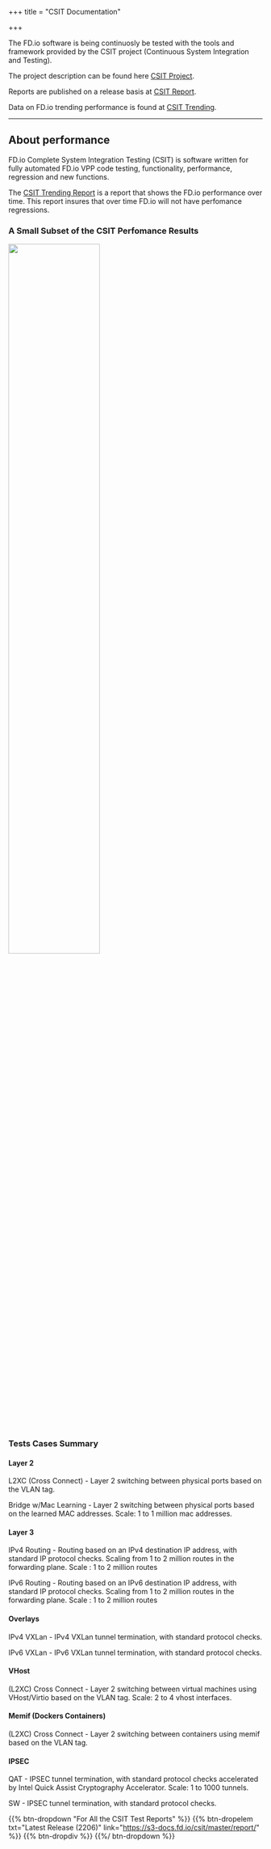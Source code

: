 +++
title = "CSIT Documentation"

+++

The FD.io software is being continuosly be tested with the tools and
framework provided by the CSIT project (Continuous System Integration and Testing).

The project description can be found here [CSIT Project](https://s3-docs.fd.io/csit/master/docs/overview.html).

Reports are published on a release basis at [CSIT Report](https://s3-docs.fd.io/csit/master/report/).

Data on FD.io trending performance is found at [CSIT Trending](https://s3-docs.fd.io/csit/master/trending/).

<!-- The archive of all the CSIT documents is at [CSIT Archive](https://docs.fd.io/csit/) -->

----------------------

## About performance

FD.io Complete System Integration Testing (CSIT) is software written for fully automated FD.io VPP code testing, functionality, performance, regression and new functions.

The [CSIT Trending Report](https://s3-docs.fd.io/csit/master/trending) is a report that shows the FD.io performance over time. This report insures that over time FD.io will not have perfomance regressions.


### A Small Subset of the CSIT Perfomance Results

<img src="/img/performance.png" width=60% >

### Tests Cases Summary

#### Layer 2
L2XC (Cross Connect) - Layer 2 switching between physical ports based on the VLAN tag.

Bridge w/Mac Learning - Layer 2 switching between physical ports based on the learned MAC addresses. Scale: 1 to 1 million mac addresses. 

#### Layer 3
IPv4 Routing - Routing based on an IPv4 destination IP address, with standard IP protocol checks. Scaling from 1 to 2 million routes in the forwarding plane. Scale : 1 to 2 million routes

IPv6 Routing - Routing based on an IPv6 destination IP address, with standard IP protocol checks. Scaling from 1 to 2 million routes in the forwarding plane. Scale : 1 to 2 million routes

#### Overlays
IPv4 VXLan - IPv4 VXLan tunnel termination, with standard protocol checks.

IPv6 VXLan - IPv6 VXLan tunnel termination, with standard protocol checks.

#### VHost
(L2XC) Cross Connect - Layer 2 switching between virtual machines using VHost/Virtio based on the VLAN tag. Scale: 2 to 4 vhost interfaces.

#### Memif (Dockers Containers)
(L2XC) Cross Connect - Layer 2 switching between containers using memif based on the VLAN tag.

#### IPSEC
QAT - IPSEC tunnel termination, with standard protocol checks accelerated by Intel Quick Assist Cryptography Accelerator. Scale: 1 to 1000 tunnels.

SW - IPSEC tunnel termination, with standard protocol checks.


{{% btn-dropdown "For All the CSIT Test Reports" %}}
{{% btn-dropelem txt="Latest Release (2206)" link="https://s3-docs.fd.io/csit/master/report/" %}}
{{% btn-dropdiv %}}
{{%/ btn-dropdown %}}
